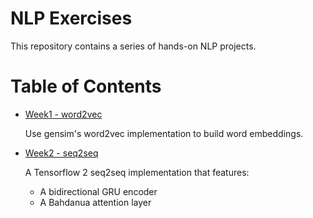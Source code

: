 # NLP Exercises

This repository contains a series of hands-on NLP projects. 

# Table of Contents

- [Week1 - word2vec]()
    
    Use gensim's word2vec implementation to build word embeddings.
- [Week2 - seq2seq]()

    A Tensorflow 2 seq2seq implementation that features:
    -  A bidirectional GRU encoder
    -  A Bahdanua attention layer


